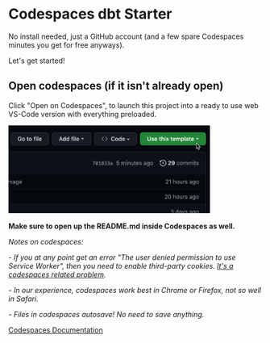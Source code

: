 # Codespaces dbt Starter

No install needed, just a GitHub account (and a few spare Codespaces minutes you get for free anyways).

Let's get started!

## Open codespaces (if it isn't already open)
Click "Open on Codespaces", to launch this project into a ready to use web VS-Code version with everything preloaded.

<img src="codespaceOpen.gif" alt="" width="400"/>

**Make sure to open up the README.md inside Codespaces as well.**

*Notes on codespaces:*

*- If you at any point get an error "The user denied permission to use Service Worker", then you need to enable third-party cookies. [It's a codespaces related problem](https://github.com/orgs/community/discussions/26316).*

*- In our experience, codespaces work best in Chrome or Firefox, not so well in Safari.*

*- Files in codespaces autosave! No need to save anything.*

[Codespaces Documentation](https://docs.github.com/en/codespaces/setting-up-your-project-for-codespaces/adding-a-dev-container-configuration/setting-up-your-python-project-for-codespaces)
